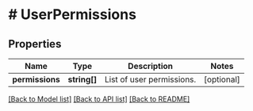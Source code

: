 # # UserPermissions

## Properties

Name | Type | Description | Notes
------------ | ------------- | ------------- | -------------
**permissions** | **string[]** | List of user permissions. | [optional] 

[[Back to Model list]](../../README.md#documentation-for-models) [[Back to API list]](../../README.md#documentation-for-api-endpoints) [[Back to README]](../../README.md)


